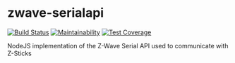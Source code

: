 # zwave-serialapi

[![Build Status](https://travis-ci.org/funlogic-io/zwave-serialapi.svg?branch=master)](https://travis-ci.org/funlogic-io/zwave-serialapi)
[![Maintainability](https://api.codeclimate.com/v1/badges/7dceb9e5da8ca220e5e1/maintainability)](https://codeclimate.com/github/funlogic-io/zwave-serialapi/maintainability)
[![Test Coverage](https://api.codeclimate.com/v1/badges/7dceb9e5da8ca220e5e1/test_coverage)](https://codeclimate.com/github/funlogic-io/zwave-serialapi/test_coverage)

NodeJS implementation of the Z-Wave Serial API used to communicate with Z-Sticks
